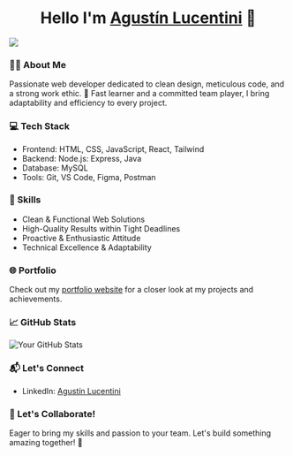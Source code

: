 <div align="center">
<h1 align="center">Hello I'm <a href="https://lucen.is-a.dev/">Agustín Lucentini</a> 👋</h1>
</div>
<img src="https://res.cloudinary.com/dcbmvyyes/image/upload/v1705167717/lucendevBanner_z4lhqn.png">

### 👨‍💻 About Me

Passionate web developer dedicated to clean design, meticulous code, and a strong work ethic. 🚀 Fast learner and a committed team player, I bring adaptability and efficiency to every project.

### 💻 Tech Stack

- Frontend: HTML, CSS, JavaScript, React, Tailwind
- Backend: Node.js: Express, Java
- Database: MySQL
- Tools: Git, VS Code, Figma, Postman

### 🚀 Skills

- Clean & Functional Web Solutions
- High-Quality Results within Tight Deadlines
- Proactive & Enthusiastic Attitude
- Technical Excellence & Adaptability

### 🌐 Portfolio

Check out my [portfolio website](https://lucen.is-a.dev/) for a closer look at my projects and achievements.

### 📈 GitHub Stats

![Your GitHub Stats](https://github-readme-stats.vercel.app/api?username=lucenstuff&show_icons=true&hide=issues&theme=radical)

### 📬 Let's Connect

- LinkedIn: [Agustín Lucentini](https://www.linkedin.com/in/agustín-lucentini-055832276/)

### 🚀 Let's Collaborate!

Eager to bring my skills and passion to your team. Let's build something amazing together! 🌟


